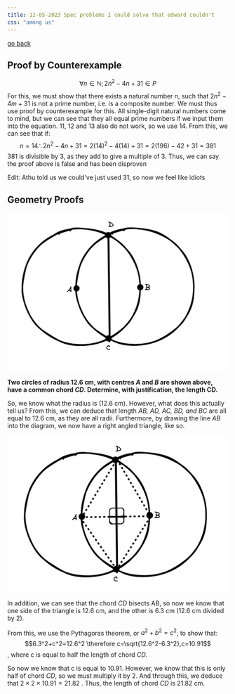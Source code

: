 ```yaml
---
title: 12-05-2023 Spec problems I could solve that edward couldn't
css: "among us"
---
```


[go back](Articles/Articles.md)

## Proof by Counterexample

$$\forall{n}\in \mathbb{N}; 2n^2-4n+31\in P$$
For this, we must show that there exists a natural number $n$, such that $2n^2-4m+31$ is not a prime number, i.e. is a composite number. We must thus use proof by counterexample for this. All single-digit natural numbers come to mind, but we can see that they all equal prime numbers if we input them into the equation. 11, 12 and 13 also do not work, so we use 14. From this, we can see that if: 
$$n=14\therefore 2n^2-4n+31 = 2(14)^2-4(14)+31=2(196)-42+31=381$$
381 is divisible by 3, as they add to give a multiple of 3. Thus, we can say the proof above is false and has been disproven

Edit: Athu told us we could've just used 31, so now we feel like idiots




## Geometry Proofs

![](Articles%20images/GeometricProof1.png)

**Two circles of radius 12.6 cm, with centres *A* and *B* are shown above, have a common chord *CD*. Determine, with justification, the length CD.**

So, we know what the radius is (12.6 cm). However, what does this actually tell us? From this, we can deduce that length *AB, AD, AC, BD, and BC* are all equal to 12.6 cm, as they are all radii. Furthermore, by drawing the line *AB* into the diagram, we now have a right angled triangle, like so.

![](Articles%20images/GeometricProof2.png)

In addition, we can see that the chord *CD* bisects AB, so now we know that one side of the triangle is 12.6 cm, and the other is 6.3 cm (12.6 cm divided by 2).

From this, we use the Pythagoras theorem, or $a^2+b^2=c^2$, to show that:
$$6.3^2+c^2=12.6^2 \therefore c=\sqrt{12.6^2-6.3^2},c=10.91$$
, where c is equal to half the length of chord $CD$.

So now we know that c is equal to 10.91. However, we know that this is only half of chord $CD$, so we must multiply it by 2. And through this, we deduce that $2 \times 2\times 10.91=21.82$ . Thus, the length of chord *CD* is 21.82 cm.